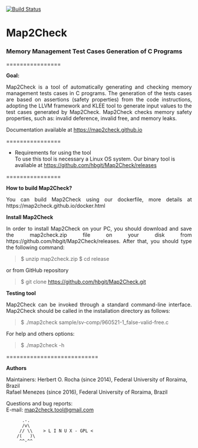 [![Build Status](https://travis-ci.org/hbgit/Map2Check.svg?branch=map2checkllvm)](https://travis-ci.org/hbgit/Map2Check)

<h1>Map2Check</h1>
<h3>Memory Management Test Cases Generation of C Programs</h3>

================ 

<b>Goal:</b> 
<p align="justify">
     Map2Check is a tool of automatically generating and checking memory management tests cases in C programs. 
     The generation of the tests cases are based on assertions (safety properties) from the code instructions, adopting the 
     LLVM framework and KLEE tool to generate input values to the test cases generated by Map2Check. 
     Map2Check checks memory safety properties, such as: invalid deference, invalid free, and memory leaks.
</p>

Documentation available at https://map2check.github.io

================

- Requirements for using the tool<br>
To use this tool is necessary a Linux OS system. Our binary tool is avaliable at https://github.com/hbgit/Map2Check/releases
 
================


<b>How to build Map2Check?</b>

<p align="justify">
You can build Map2Check using our dockerfile, more details at https://map2check.github.io/docker.html
</p>


<b>Install Map2Check</b>

<p align="justify">
In order to install Map2Check on your PC, you should download and save the map2check.zip file on your disk from https://github.com/hbgit/Map2Check/releases. 
After that, you should type the following command:
</p>

> $ unzip map2check.zip
> $ cd release

or from GitHub repository

> $ git clone https://github.com/hbgit/Map2Check.git

<b>Testing tool</b>

<p align="justify">
Map2Check can be invoked through a standard command-line interface. Map2Check should be called 
in the installation directory as follows:  
</p>

> $ ./map2check sample/sv-comp/960521-1_false-valid-free.c

For help and others options: 

> $ ./map2check -h

===========================

<b> Authors </b>

Maintainers:
  Herbert O. Rocha (since 2014), Federal University of Roraima, Brazil <br>
  Rafael Menezes   (since 2016), Federal University of Roraima, Brazil <br>

Questions and bug reports:  
  E-mail: map2check.tool@gmail.com

          .-.          
          /v\
         // \\    > L I N U X - GPL <
        /(   )\
         ^^-^^
         




